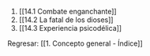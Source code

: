 
1. [[14.1 Combate enganchante]]
2. [[14.2 La fatal de los dioses]]
3. [[14.3 Experiencia psicodélica]]


Regresar: [[1. Concepto general - Índice]]